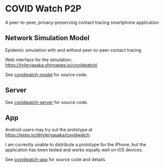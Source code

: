 # COVID Watch P2P
A peer-to-peer, privacy-preserving contact tracing smartphone application

## Network Simulation Model
Epidemic simulation with and without peer-to-peer contact tracing

Web interface for the simulation: https://tyleryasaka.shinyapps.io/covidwatch/

See [covidwatch-model](covidwatch-model) for source code.

## Server
See [covidwatch-server](covidwatch-server) for source code.

## App

Android users may try out the prototype at https://expo.io/@tyleryasaka/covidwatch.

I am currently unable to distribute a prototype for the iPhone, but the application has been tested and works equally well on iOS devices.

See [covidwatch-app](covidwatch-app) for source code and details.
